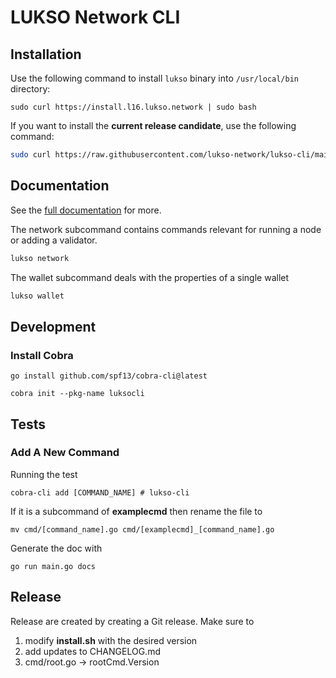 # LUKSO Network CLI


## Installation

Use the following command to install `lukso` binary into `/usr/local/bin` directory:

```
sudo curl https://install.l16.lukso.network | sudo bash
```


If you want to install the **current release candidate**, use the following command:

```sh
sudo curl https://raw.githubusercontent.com/lukso-network/lukso-cli/main/install-rc.sh | sudo bash
```
 

## Documentation

See the [full documentation](./docs/cli.md) for more.

The network subcommand contains commands relevant for running a node or adding a validator. 

```sh
lukso network 
```

The wallet subcommand deals with the properties of a single wallet 

```sh
lukso wallet
```

## Development


### Install Cobra

    go install github.com/spf13/cobra-cli@latest

    cobra init --pkg-name luksocli


## Tests
    

### Add A New Command

Running the test

    cobra-cli add [COMMAND_NAME] # lukso-cli

If it is a subcommand of **examplecmd** then rename the file to

    mv cmd/[command_name].go cmd/[examplecmd]_[command_name].go

Generate the doc with

    go run main.go docs 

## Release

Release are created by creating a Git release. Make sure to 

1. modify **install.sh** with the desired version 
2. add updates to CHANGELOG.md
3. cmd/root.go  -> rootCmd.Version

